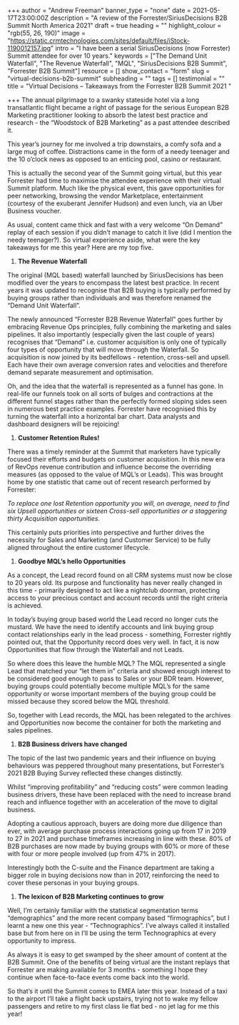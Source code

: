 +++
author = "Andrew Freeman"
banner_type = "none"
date = 2021-05-17T23:00:00Z
description = "A review of the Forrester/SiriusDecisions B2B Summit North America 2021"
draft = true
heading = ""
highlight_colour = "rgb(55, 26, 190)"
image = "https://static.crmtechnologies.com/sites/default/files/iStock-1190012157.jpg"
intro = "I have been a serial SiriusDecisions (now Forrester) Summit attendee for over 10 years."
keywords = ["The Demand Unit Waterfall", "The Revenue Waterfall", "MQL", "SiriusDecisions B2B Summit", "Forrester B2B Summit"]
resource = []
show_contact = "form"
slug = "virtual-decisions-b2b-summit"
subheading = ""
tags = []
testimonial = ""
title = "Virtual Decisions – Takeaways from the Forrester B2B Summit 2021 "

+++
The annual pilgrimage to a swanky stateside hotel via a long transatlantic flight became a right of passage for the serious European B2B Marketing practitioner looking to absorb the latest best practice and research - the “Woodstock of B2B Marketing” as a past attendee described it.

This year’s journey for me involved a trip downstairs, a comfy sofa and a large mug of coffee. Distractions came in the form of a needy teenager and the 10 o’clock news as opposed to an enticing pool, casino or restaurant.

This is actually the second year of the Summit going virtual, but this year Forrester had time to maximise the attendee experience with their virtual Summit platform. Much like the physical event, this gave opportunities for peer networking, browsing the vendor Marketplace, entertainment (courtesy of the exuberant Jennifer Hudson) and even lunch, via an Uber Business voucher.

As usual, content came thick and fast with a very welcome “On Demand” replay of each session if you didn’t manage to catch it live (did I mention the needy teenager?). So virtual experience aside, what were the key takeaways for me this year? Here are my top five.

1. **The Revenue Waterfall**

The original (MQL based) waterfall launched by SiriusDecisions has been modified over the years to encompass the latest best practice. In recent years it was updated to recognise that B2B buying is typically performed by buying groups rather than individuals and was therefore renamed the “Demand Unit Waterfall”.

The newly announced “Forrester B2B Revenue Waterfall” goes further by embracing Revenue Ops principles, fully combining the marketing and sales pipelines. It also importantly (especially given the last couple of years) recognises that “Demand” i.e. customer acquisition is only one of typically four types of opportunity that will move through the Waterfall. So acquisition is now joined by its bedfellows - retention, cross-sell and upsell. Each have their own average conversion rates and velocities and therefore demand separate measurement and optimisation.

Oh, and the idea that the waterfall is represented as a funnel has gone. In real-life our funnels took on all sorts of bulges and contractions at the different funnel stages rather than the perfectly formed sloping sides seen in numerous best practice examples. Forrester have recognised this by turning the waterfall into a horizontal bar chart. Data analysts and dashboard designers will be rejoicing!

1. **Customer Retention Rules!**

There was a timely reminder at the Summit that marketers have typically focused their efforts and budgets on customer acquisition. In this new era of RevOps revenue contribution and influence become the overriding measures (as opposed to the value of MQL’s or Leads). This was brought home by one statistic that came out of recent research performed by Forrester:

_To replace one lost Retention opportunity you will, on average, need to find six Upsell opportunities or sixteen Cross-sell opportunities or a staggering thirty Acquisition opportunities._

This certainly puts priorities into perspective and further drives the necessity for Sales and Marketing (and Customer Service) to be fully aligned throughout the entire customer lifecycle.

1. **Goodbye MQL’s hello Opportunities**

As a concept, the Lead record found on all CRM systems must now be close to 20 years old. Its purpose and functionality has never really changed in this time - primarily designed to act like a nightclub doorman, protecting access to your precious contact and account records until the right criteria is achieved.

In today’s buying group based world the Lead record no longer cuts the mustard. We have the need to identify accounts and link buying group contact relationships early in the lead process - something, Forrester rightly pointed out, that the Opportunity record does very well. In fact, it is now Opportunities that flow through the Waterfall and not Leads.

So where does this leave the humble MQL? The MQL represented a single Lead that matched your “let them in” criteria and showed enough interest to be considered good enough to pass to Sales or your BDR team. However, buying groups could potentially become multiple MQL’s for the same opportunity or worse important members of the buying group could be missed because they scored below the MQL threshold.

So, together with Lead records, the MQL has been relegated to the archives and Opportunities now become the container for both the marketing and sales pipelines.

1. **B2B Business drivers have changed**

The topic of the last two pandemic years and their influence on buying behaviours was peppered throughout many presentations, but Forrester’s 2021 B2B Buying Survey reflected these changes distinctly.

Whilst “improving profitability” and “reducing costs” were common leading business drivers, these have been replaced with the need to increase brand reach and influence together with an acceleration of the move to digital business.

Adopting a cautious approach, buyers are doing more due diligence than ever, with average purchase process interactions going up from 17 in 2019 to 27 in 2021 and purchase timeframes increasing in line with these. 80% of B2B purchases are now made by buying groups with 60% or more of these with four or more people involved (up from 47% in 2017).

Interestingly both the C-suite and the Finance department are taking a bigger role in buying decisions now than in 2017, reinforcing the need to cover these personas in your buying groups.

1. **The lexicon of B2B Marketing continues to grow**

Well, I’m certainly familiar with the statistical segmentation terms “demographics” and the more recent company based “firmographics”, but I learnt a new one this year - “Technographics”. I’ve always called it installed base but from here on in I’ll be using the term Technographics at every opportunity to impress.

As always it is easy to get swamped by the sheer amount of content at the B2B Summit. One of the benefits of being virtual are the instant replays that Forrester are making available for 3 months - something I hope they continue when face-to-face events come back into the world.

So that’s it until the Summit comes to EMEA later this year. Instead of a taxi to the airport I’ll take a flight back upstairs, trying not to wake my fellow passengers and retire to my first class lie flat bed - no jet lag for me this year!